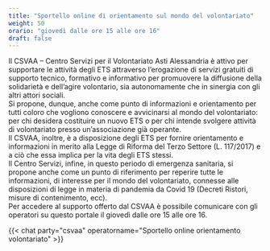```yaml
---
title: "Sportello online di orientamento sul mondo del volontariato"
weight: 50
orario: "giovedì dalle ore 15 alle ore 16"
draft: false
---
```


Il CSVAA – Centro Servizi per il Volontariato Asti Alessandria è attivo per supportare le attività degli ETS attraverso l’erogazione di servizi gratuiti di supporto tecnico, formativo e informativo per promuovere la diffusione della solidarietà e dell’agire volontario, sia autonomamente che in sinergia con gli altri attori sociali.  
Si propone, dunque, anche come punto di informazioni e orientamento per tutti coloro che vogliono conoscere e avvicinarsi al mondo del volontariato: per chi desidera costituire un nuovo ETS o per chi intende svolgere attività di volontariato presso un’associazione già operante.  
Il CSVAA, inoltre, è a disposizione degli ETS per fornire orientamento e informazioni in merito alla Legge di Riforma del Terzo Settore (L. 117/2017) e a ciò che essa implica per la vita degli ETS stessi.  
Il Centro Servizi, infine, in questo periodo di emergenza sanitaria, si propone anche come un punto di riferimento per reperire tutte le informazioni, di interesse per il mondo del volontariato, connesse alle disposizioni di legge in materia di pandemia da Covid 19 (Decreti Ristori, misure di contenimento, ecc).  
Per accedere al supporto offerto dal CSVAA è possibile comunicare con gli operatori su questo portale il giovedì dalle ore 15 alle ore 16.

{{< chat party="csvaa" operatorname="Sportello online orientamento volontariato" >}}
